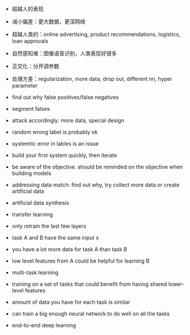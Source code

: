 - 超越人的表现
- 减小偏差：更大数据，更深网络

- 超越人类的：online advertising, product recommendations, logistics, loan approvals
- 自然感知难：图像语音识别，人类表现好很多

- 正交化：分开调参数
- 处理方差：regularization, more data, drop out, different nn, hyper parameter

- find out why false positives/false negatives
- segment falses
- attack accordingly: more data, special design

- random wrong label is probably ok
- systemtic error in lables is an issue

- build your first system quickly, then iterate
- be aware of the objective. should be reminded on the objective when building models

- addressing data match: find out why, try collect more data or create artificial data
- artificial data synthesis

- transfer learning
- only retrain the last few layers
- task A and B have the same input x
- you have a lot more data for task A than task B
- low level features from A could be helpful for learning B

- multi-task learning
- training on a set of tasks that could benefit from having shared lower-level features
- amount of data you have for each task is similar
- can train a big enough neural network to do well on all the tasks

- end-to-end deep learning




